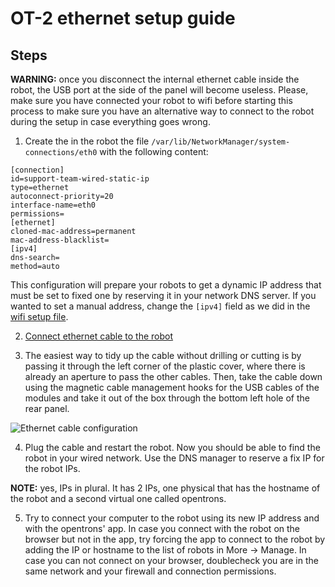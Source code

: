 
# OT-2 ethernet setup guide

## Steps

**WARNING:** once you disconnect the internal ethernet cable inside the robot, the USB port at the side of the panel will become useless. Please, make sure you have connected your robot to wifi before starting this process to make sure you have an alternative way to connect to the robot during the setup in case everything goes wrong.

1) Create the in the robot the file `/var/lib/NetworkManager/system-connections/eth0` with the following content:
```
[connection]
id=support-team-wired-static-ip
type=ethernet
autoconnect-priority=20
interface-name=eth0
permissions=
[ethernet]
cloned-mac-address=permanent
mac-address-blacklist=
[ipv4]
dns-search=
method=auto
```

This configuration will prepare your robots to get a dynamic IP address that must be set to fixed one by reserving it in your network DNS server. If you wanted to set a manual address, change the `[ipv4]` field as we did in the [wifi setup file](https://github.com/BU-ISCIII/opentrons_covid19/doc/S3/01_OT2_installation.md).

2) [Connect ethernet cable to the robot](https://support.opentrons.com/en/articles/3767128-connecting-to-your-ot-2-with-an-ethernet-cable)

3) The easiest way to tidy up the cable without drilling or cutting is by passing it through the left corner of the plastic cover, where there is already an aperture to pass the other cables. Then, take the cable down using the magnetic cable management hooks for the USB cables of the modules and take it out of the box through the bottom left hole of the rear panel.

![Ethernet cable configuration](https://github.com/BU-ISCIII/opentrons_covid19/img/ethernet_cable_configuration.jpg)

4) Plug the cable and restart the robot. Now you should be able to find the robot in your wired network. Use the DNS manager to reserve a fix IP for the robot IPs.

**NOTE:** yes, IPs in plural. It has 2 IPs, one physical that has the hostname of the robot and a second virtual one called opentrons.

5) Try to connect your computer to the robot using its new IP address and with the opentrons' app. In case you connect with the robot on the browser but not in the app, try forcing the app to connect to the robot by adding the IP or hostname to the list of robots in More -> Manage. In case you can not connect on your browser, doublecheck you are in the same network and your firewall and connection permissions.
